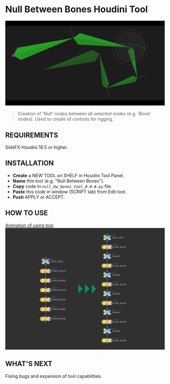 # Null Between Bones Houdini Tool
![Bones with Null nodes](https://github.com/Kuchavo/Null-Between-Bones-Houdini-Tool/blob/master/null_bw_bone.jpg?raw=true)
>Creation of 'Null' nodes between all selected nodes (e.g. 'Bone' nodes).
>Used to create of controls for rigging.
## REQUIREMENTS
SideFX Houdini 16.5 or higher.
## INSTALLATION
* **Create** a NEW TOOL on SHELF in Houdini Tool Panel.
* **Name** this tool (e.g. "Null Between Bones").
* **Copy** code in *`null_bw_bones_tool_#.#.#.py`* file.
* **Paste** this code in window (SCRIPT tab) from Edit tool.
* **Push** APPLY or ACCEPT.
## HOW TO USE
[Animation of using tool](https://gfycat.com/SilentClearCavy)
![Bones network](https://github.com/Kuchavo/Null-Between-Bones-Houdini-Tool/blob/master/bone_nodes.jpg?raw=true)
## WHAT'S NEXT
Fixing bugs and expansion of tool capabilities.

